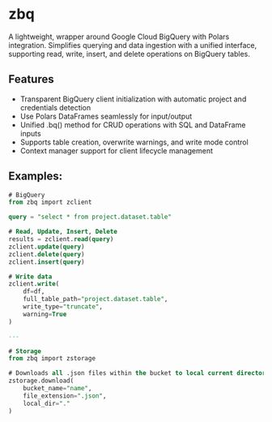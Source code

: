 # zbq

A lightweight, wrapper around Google Cloud BigQuery with Polars integration. Simplifies querying and data ingestion with a unified interface, supporting read, write, insert, and delete operations on BigQuery tables.

## Features
* Transparent BigQuery client initialization with automatic project and credentials detection
* Use Polars DataFrames seamlessly for input/output
* Unified .bq() method for CRUD operations with SQL and DataFrame inputs
* Supports table creation, overwrite warnings, and write mode control
* Context manager support for client lifecycle management

## Examples:
```SQL
# BigQuery
from zbq import zclient

query = "select * from project.dataset.table"

# Read, Update, Insert, Delete
results = zclient.read(query)
zclient.update(query)
zclient.delete(query)
zclient.insert(query)

# Write data
zclient.write(
    df=df,
    full_table_path="project.dataset.table",
    write_type="truncate",
    warning=True
)

---

# Storage
from zbq import zstorage

# Downloads all .json files within the bucket to local current directory.
zstorage.download(
    bucket_name="name",
    file_extension=".json",
    local_dir="."
)
```
